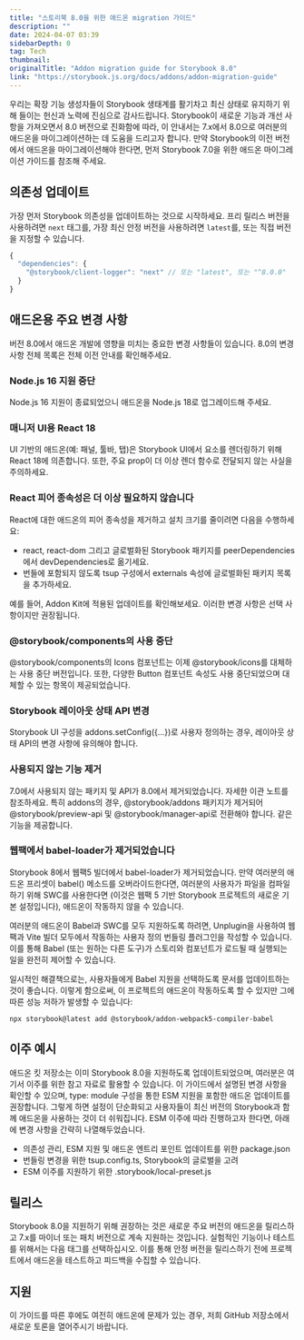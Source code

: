 ```yaml
---
title: "스토리북 8.0을 위한 애드온 migration 가이드"
description: ""
date: 2024-04-07 03:39
sidebarDepth: 0
tag: Tech
thumbnail: 
originalTitle: "Addon migration guide for Storybook 8.0"
link: "https://storybook.js.org/docs/addons/addon-migration-guide"
---
```



우리는 확장 기능 생성자들이 Storybook 생태계를 활기차고 최신 상태로 유지하기 위해 들이는 헌신과 노력에 진심으로 감사드립니다. Storybook이 새로운 기능과 개선 사항을 가져오면서 8.0 버전으로 진화함에 따라, 이 안내서는 7.x에서 8.0으로 여러분의 애드온을 마이그레이션하는 데 도움을 드리고자 합니다. 만약 Storybook의 이전 버전에서 애드온을 마이그레이션해야 한다면, 먼저 Storybook 7.0을 위한 애드온 마이그레이션 가이드를 참조해 주세요.

## 의존성 업데이트

가장 먼저 Storybook 의존성을 업데이트하는 것으로 시작하세요. 프리 릴리스 버전을 사용하려면 `next` 태그를, 가장 최신 안정 버전을 사용하려면 `latest`를, 또는 직접 버전을 지정할 수 있습니다.

```js
{
  "dependencies": {
    "@storybook/client-logger": "next" // 또는 "latest", 또는 "^8.0.0"
  }
}
```



## 애드온용 주요 변경 사항

버전 8.0에서 애드온 개발에 영향을 미치는 중요한 변경 사항들이 있습니다. 8.0의 변경 사항 전체 목록은 전체 이전 안내를 확인해주세요.

### Node.js 16 지원 중단

Node.js 16 지원이 종료되었으니 애드온을 Node.js 18로 업그레이드해 주세요.



### 매니저 UI용 React 18

UI 기반의 애드온(예: 패널, 툴바, 탭)은 Storybook UI에서 요소를 렌더링하기 위해 React 18에 의존합니다. 또한, 주요 prop이 더 이상 렌더 함수로 전달되지 않는 사실을 주의하세요.

### React 피어 종속성은 더 이상 필요하지 않습니다

React에 대한 애드온의 피어 종속성을 제거하고 설치 크기를 줄이려면 다음을 수행하세요:



- react, react-dom 그리고 글로벌화된 Storybook 패키지를 peerDependencies에서 devDependencies로 옮기세요.
- 번들에 포함되지 않도록 tsup 구성에서 externals 속성에 글로벌화된 패키지 목록을 추가하세요.

예를 들어, Addon Kit에 적용된 업데이트를 확인해보세요. 이러한 변경 사항은 선택 사항이지만 권장됩니다.

### @storybook/components의 사용 중단

@storybook/components의 Icons 컴포넌트는 이제 @storybook/icons를 대체하는 사용 중단 버전입니다. 또한, 다양한 Button 컴포넌트 속성도 사용 중단되었으며 대체할 수 있는 항목이 제공되었습니다.



### Storybook 레이아웃 상태 API 변경

Storybook UI 구성을 addons.setConfig({...})로 사용자 정의하는 경우, 레이아웃 상태 API의 변경 사항에 유의해야 합니다.

### 사용되지 않는 기능 제거

7.0에서 사용되지 않는 패키지 및 API가 8.0에서 제거되었습니다. 자세한 이관 노트를 참조하세요. 특히 addons의 경우, @storybook/addons 패키지가 제거되어 @storybook/preview-api 및 @storybook/manager-api로 전환해야 합니다. 같은 기능을 제공합니다.



### 웹팩에서 babel-loader가 제거되었습니다

Storybook 8에서 웹팩5 빌더에서 babel-loader가 제거되었습니다. 만약 여러분의 애드온 프리셋이 babel() 메소드를 오버라이드한다면, 여러분의 사용자가 파일을 컴파일하기 위해 SWC를 사용한다면 (이것은 웹팩 5 기반 Storybook 프로젝트의 새로운 기본 설정입니다), 애드온이 작동하지 않을 수 있습니다.

여러분의 애드온이 Babel과 SWC를 모두 지원하도록 하려면, Unplugin을 사용하여 웹팩과 Vite 빌더 모두에서 작동하는 사용자 정의 번들링 플러그인을 작성할 수 있습니다. 이를 통해 Babel (또는 원하는 다른 도구)가 스토리와 컴포넌트가 로드될 때 실행되는 일을 완전히 제어할 수 있습니다.

일시적인 해결책으로는, 사용자들에게 Babel 지원을 선택하도록 문서를 업데이트하는 것이 좋습니다. 이렇게 함으로써, 이 프로젝트의 애드온이 작동하도록 할 수 있지만 그에 따른 성능 저하가 발생할 수 있습니다:



```npm
npx storybook@latest add @storybook/addon-webpack5-compiler-babel
```

## 이주 예시

애드온 킷 저장소는 이미 Storybook 8.0을 지원하도록 업데이트되었으며, 여러분은 여기서 이주를 위한 참고 자료로 활용할 수 있습니다. 이 가이드에서 설명된 변경 사항을 확인할 수 있으며, type: module 구성을 통한 ESM 지원을 포함한 애드온 업데이트를 권장합니다. 그렇게 하면 설정이 단순화되고 사용자들이 최신 버전의 Storybook과 함께 애드온을 사용하는 것이 더 쉬워집니다. ESM 이주에 따라 진행하고자 한다면, 아래에 변경 사항을 간략히 나열해두었습니다.

- 의존성 관리, ESM 지원 및 애드온 엔트리 포인트 업데이트를 위한 package.json
- 번들링 변경을 위한 tsup.config.ts, Storybook의 글로벌을 고려
- ESM 이주를 지원하기 위한 .storybook/local-preset.js



## 릴리스

Storybook 8.0을 지원하기 위해 권장하는 것은 새로운 주요 버전의 애드온을 릴리스하고 7.x를 마이너 또는 패치 버전으로 계속 지원하는 것입니다. 실험적인 기능이나 테스트를 위해서는 다음 태그를 선택하십시오. 이를 통해 안정 버전을 릴리스하기 전에 프로젝트에서 애드온을 테스트하고 피드백을 수집할 수 있습니다.

## 지원

이 가이드를 따른 후에도 여전히 애드온에 문제가 있는 경우, 저희 GitHub 저장소에서 새로운 토론을 열어주시기 바랍니다.